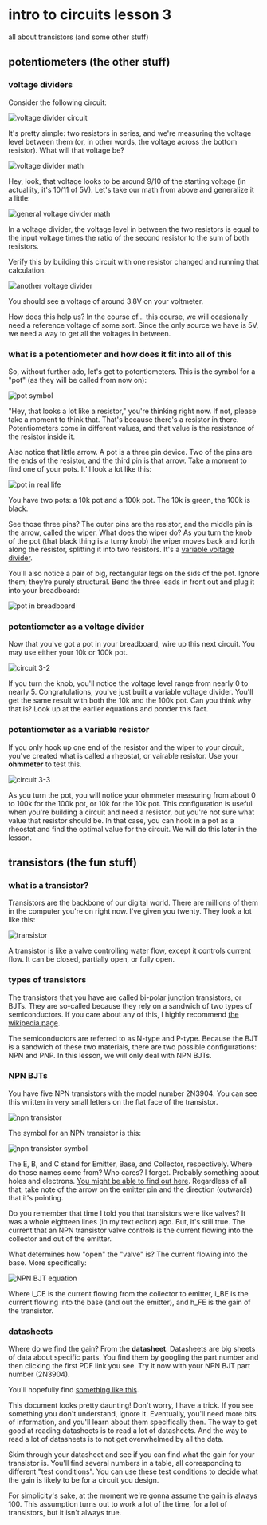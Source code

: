 # intro to circuits lesson 3
all about transistors (and some other stuff)

## potentiometers (the other stuff)

### voltage dividers
Consider the following circuit:

![voltage divider circuit](3-1_voltage-divider_schem.png "i wonder why it's called a voltage divider")

It's pretty simple: two resistors in series, and we're measuring the voltage level between them (or, in other words, the voltage across the bottom resistor). What will that voltage be?

![voltage divider math](equations/voltage-divider-math.png "mmm, mathy")

Hey, look, that voltage looks to be around 9/10 of the starting voltage (in actuallity, it's 10/11 of 5V). Let's take our math from above and generalize it a little:

![general voltage divider math](equations/voltage-divider-general.png "mmm, generalized")

In a voltage divider, the voltage level in between the two resistors is equal to the input voltage times the ratio of the second resistor to the sum of both resistors.

Verify this by building this circuit with one resistor changed and running that calculation.

![another voltage divider](3-1b_voltage-divider_schem.png "notice the different value for R1")

You should see a voltage of around 3.8V on your voltmeter.

How does this help us? In the course of... this course, we will ocasionally need a reference voltage of some sort. Since the only source we have is 5V, we need a way to get all the voltages in between.

### what is a potentiometer and how does it fit into all of this
So, without further ado, let's get to potentiometers. This is the symbol for a "pot" (as they will be called from now on):

![pot symbol](http://upload.wikimedia.org/wikipedia/commons/1/19/Potentiometer_symbol.svg "source: wikipedia (obviously)")

"Hey, that looks a lot like a resistor," you're thinking right now. If not, please take a moment to think that. That's because there's a resistor in there. Potentiometers come in different values, and that value is the resistance of the resistor inside it.

Also notice that little arrow. A pot is a three pin device. Two of the pins are the ends of the resistor, and the third pin is that arrow. Take a moment to find one of your pots. It'll look a lot like this:

![pot in real life](images/pot.jpg "yeah, I know, 'find your pot', it's funny")

You have two pots: a 10k pot and a 100k pot. The 10k is green, the 100k is black.

See those three pins? The outer pins are the resistor, and the middle pin is the arrow, called the wiper. What does the wiper do? As you turn the knob of the pot (that black thing is a turny knob) the wiper moves back and forth along the resistor, splitting it into two resistors. It's a [variable voltage divider](http://en.wikipedia.org/wiki/Potentiometer).

You'll also notice a pair of big, rectangular legs on the sids of the pot. Ignore them; they're purely structural. Bend the three leads in front out and plug it into your breadboard:

![pot in breadboard](images/pot-in-breadboard.jpg "you might have to push")

### potentiometer as a voltage divider
Now that you've got a pot in your breadboard, wire up this next circuit. You may use either your 10k or 100k pot.

![circuit 3-2](3-2_potentiometer_schem.png "insert pot joke here")

If you turn the knob, you'll notice the voltage level range from nearly 0 to nearly 5. Congratulations, you've just built a variable voltage divider. You'll get the same result with both the 10k and the 100k pot. Can you think why that is? Look up at the earlier equations and ponder this fact.

### potentiometer as a variable resistor
If you only hook up one end of the resistor and the wiper to your circuit, you've created what is called a rheostat, or vairable resistor. Use your **ohmmeter** to test this.

![circuit 3-3](3-3_rheostat_schem.png "variable resistor")

As you turn the pot, you will notice your ohmmeter measuring from about 0 to 100k for the 100k pot, or 10k for the 10k pot. This configuration is useful when you're building a circuit and need a resistor, but you're not sure what value that resistor should be. In that case, you can hook in a pot as a rheostat and find the optimal value for the circuit. We will do this later in the lesson.

## transistors (the fun stuff)
### what is a transistor?
Transistors are the backbone of our digital world. There are millions of them in the computer you're on right now. I've given you twenty. They look a lot like this:

![transistor](images/transistors.jpg)

A transistor is like a valve controlling water flow, except it controls current flow. It can be closed, partially open, or fully open.

### types of transistors
The transistors that you have are called bi-polar junction transistors, or BJTs. They are so-called because they rely on a sandwich of two types of semiconductors. If you care about any of this, I highly recommend [the wikipedia page](http://en.wikipedia.org/wiki/Bipolar_junction_transistor).

The semiconductors are referred to as N-type and P-type. Because the BJT is a sandwich of these two materials, there are two possible configurations: NPN and PNP. In this lesson, we will only deal with NPN BJTs.

### NPN BJTs
You have five NPN transistors with the model number 2N3904. You can see this written in very small letters on the flat face of the transistor.

![npn transistor](images/npn-transistor.jpg)

The symbol for an NPN transistor is this:

![npn transistor symbol](http://upload.wikimedia.org/wikipedia/commons/c/cb/BJT_NPN_symbol_%28case%29.svg "NPN transistor symbol from Wikipedia")

The E, B, and C stand for Emitter, Base, and Collector, respectively. Where do those names come from? Who cares? I forget. Probably something about holes and electrons. [You might be able to find out here](http://en.wikipedia.org/wiki/Bipolar_junction_transistor). Regardless of all that, take note of the arrow on the emitter pin and the direction (outwards) that it's pointing.

Do you remember that time I told you that transistors were like valves? It was a whole eighteen lines (in my text editor) ago. But, it's still true. The current that an NPN transistor valve controls is the current flowing into the collector and out of the emitter.

What determines how "open" the "valve" is? The current flowing into the base. More specifically:

![NPN BJT equation](equations/npn-bjt-control.png)

Where i_CE is the current flowing from the collector to emitter, i_BE is the current flowing into the base (and out the emitter), and h_FE is the gain of the transistor.

### datasheets

Where do we find the gain? From the **datasheet**. Datasheets are big sheets of data about specific parts. You find them by googling the part number and then clicking the first PDF link you see. Try it now with your NPN BJT part number (2N3904).

You'll hopefully find [something like this](http://www.fairchildsemi.com/ds/2N/2N3904.pdf).

This document looks pretty daunting! Don't worry, I have a trick. If you see something you don't understand, ignore it. Eventually, you'll need more bits of information, and you'll learn about them specifically then. The way to get good at reading datasheets is to read a lot of datasheets. And the way to read a lot of datasheets is to not get overwhelmed by all the data.

Skim through your datasheet and see if you can find what the gain for your transistor is. You'll find several numbers in a table, all corresponding to different "test conditions". You can use these test conditions to decide what the gain is likely to be for a circuit you design.

For simplicity's sake, at the moment we're gonna assume the gain is always 100. This assumption turns out to work a lot of the time, for a lot of transistors, but it isn't always true.
